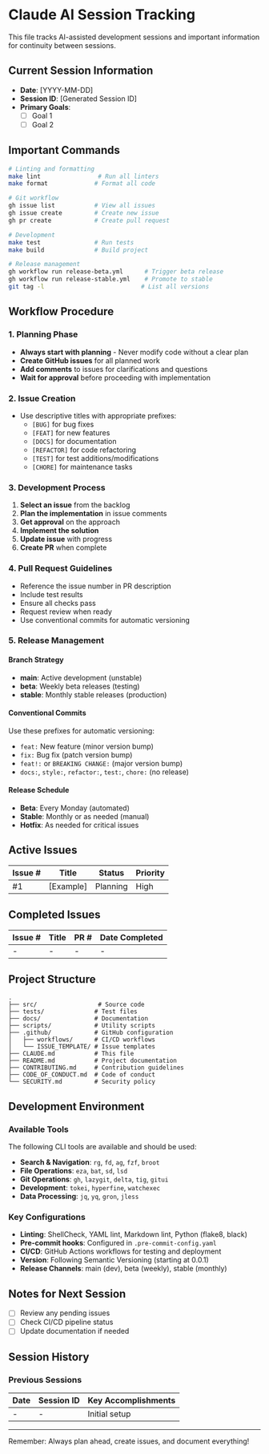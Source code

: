 # Claude AI Session Tracking

This file tracks AI-assisted development sessions and important information for continuity between sessions.

## Current Session Information

- **Date**: [YYYY-MM-DD]
- **Session ID**: [Generated Session ID]
- **Primary Goals**: 
  - [ ] Goal 1
  - [ ] Goal 2

## Important Commands

```bash
# Linting and formatting
make lint                # Run all linters
make format             # Format all code

# Git workflow
gh issue list           # View all issues
gh issue create         # Create new issue
gh pr create            # Create pull request

# Development
make test               # Run tests
make build              # Build project

# Release management
gh workflow run release-beta.yml      # Trigger beta release
gh workflow run release-stable.yml    # Promote to stable
git tag -l                           # List all versions
```

## Workflow Procedure

### 1. Planning Phase
- **Always start with planning** - Never modify code without a clear plan
- **Create GitHub issues** for all planned work
- **Add comments** to issues for clarifications and questions
- **Wait for approval** before proceeding with implementation

### 2. Issue Creation
- Use descriptive titles with appropriate prefixes:
  - `[BUG]` for bug fixes
  - `[FEAT]` for new features
  - `[DOCS]` for documentation
  - `[REFACTOR]` for code refactoring
  - `[TEST]` for test additions/modifications
  - `[CHORE]` for maintenance tasks

### 3. Development Process
1. **Select an issue** from the backlog
2. **Plan the implementation** in issue comments
3. **Get approval** on the approach
4. **Implement the solution**
5. **Update issue** with progress
6. **Create PR** when complete

### 4. Pull Request Guidelines
- Reference the issue number in PR description
- Include test results
- Ensure all checks pass
- Request review when ready
- Use conventional commits for automatic versioning

### 5. Release Management

#### Branch Strategy
- **main**: Active development (unstable)
- **beta**: Weekly beta releases (testing)
- **stable**: Monthly stable releases (production)

#### Conventional Commits
Use these prefixes for automatic versioning:
- `feat:` New feature (minor version bump)
- `fix:` Bug fix (patch version bump)
- `feat!:` or `BREAKING CHANGE:` (major version bump)
- `docs:`, `style:`, `refactor:`, `test:`, `chore:` (no release)

#### Release Schedule
- **Beta**: Every Monday (automated)
- **Stable**: Monthly or as needed (manual)
- **Hotfix**: As needed for critical issues

## Active Issues

| Issue # | Title | Status | Priority |
|---------|-------|--------|----------|
| #1      | [Example] | Planning | High |

## Completed Issues

| Issue # | Title | PR # | Date Completed |
|---------|-------|------|----------------|
| -       | -     | -    | -              |

## Project Structure

```
.
├── src/                 # Source code
├── tests/              # Test files
├── docs/               # Documentation
├── scripts/            # Utility scripts
├── .github/            # GitHub configuration
│   ├── workflows/      # CI/CD workflows
│   └── ISSUE_TEMPLATE/ # Issue templates
├── CLAUDE.md           # This file
├── README.md           # Project documentation
├── CONTRIBUTING.md     # Contribution guidelines
├── CODE_OF_CONDUCT.md  # Code of conduct
└── SECURITY.md         # Security policy
```

## Development Environment

### Available Tools
The following CLI tools are available and should be used:

- **Search & Navigation**: `rg`, `fd`, `ag`, `fzf`, `broot`
- **File Operations**: `eza`, `bat`, `sd`, `lsd`
- **Git Operations**: `gh`, `lazygit`, `delta`, `tig`, `gitui`
- **Development**: `tokei`, `hyperfine`, `watchexec`
- **Data Processing**: `jq`, `yq`, `gron`, `jless`

### Key Configurations
- **Linting**: ShellCheck, YAML lint, Markdown lint, Python (flake8, black)
- **Pre-commit hooks**: Configured in `.pre-commit-config.yaml`
- **CI/CD**: GitHub Actions workflows for testing and deployment
- **Version**: Following Semantic Versioning (starting at 0.0.1)
- **Release Channels**: main (dev), beta (weekly), stable (monthly)

## Notes for Next Session

- [ ] Review any pending issues
- [ ] Check CI/CD pipeline status
- [ ] Update documentation if needed

## Session History

### Previous Sessions
| Date | Session ID | Key Accomplishments |
|------|------------|-------------------|
| -    | -          | Initial setup     |

---

Remember: Always plan ahead, create issues, and document everything!